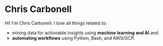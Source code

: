 # Chris Carbonell

Hi! I'm Chris Carbonell. I love all things related to:
* mining data for actionable insights using <b>machine learning and AI</b> and 
* <b>automating workflows</b> using Python, Bash, and AWS/GCP.
